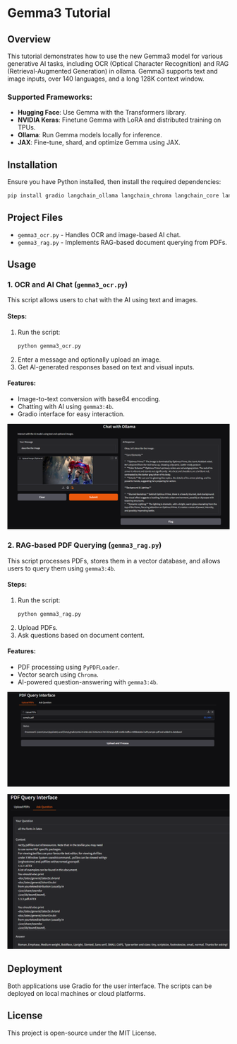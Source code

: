 # Gemma3 Tutorial

## Overview
This tutorial demonstrates how to use the new Gemma3 model for various generative AI tasks, including OCR (Optical Character Recognition) and RAG (Retrieval-Augmented Generation) in ollama. Gemma3 supports text and image inputs, over 140 languages, and a long 128K context window. 

### Supported Frameworks:
- **Hugging Face**: Use Gemma with the Transformers library.
- **NVIDIA Keras**: Finetune Gemma with LoRA and distributed training on TPUs.
- **Ollama**: Run Gemma models locally for inference.
- **JAX**: Fine-tune, shard, and optimize Gemma using JAX.

## Installation
Ensure you have Python installed, then install the required dependencies:
```bash
pip install gradio langchain_ollama langchain_chroma langchain_core langchain_community langchain_text_splitters pillow
```

## Project Files
- `gemma3_ocr.py` - Handles OCR and image-based AI chat.
- `gemma3_rag.py` - Implements RAG-based document querying from PDFs.

## Usage

### 1. OCR and AI Chat (`gemma3_ocr.py`)
This script allows users to chat with the AI using text and images.

#### Steps:
1. Run the script:
   ```bash
   python gemma3_ocr.py
   ```
2. Enter a message and optionally upload an image.
3. Get AI-generated responses based on text and visual inputs.

#### Features:
- Image-to-text conversion with base64 encoding.
- Chatting with AI using `gemma3:4b`.
- Gradio interface for easy interaction.

![Gemma OCR Interface](images/ocr.png)

### 2. RAG-based PDF Querying (`gemma3_rag.py`)
This script processes PDFs, stores them in a vector database, and allows users to query them using `gemma3:4b`.

#### Steps:
1. Run the script:
   ```bash
   python gemma3_rag.py
   ```
2. Upload PDFs.
3. Ask questions based on document content.

#### Features:
- PDF processing using `PyPDFLoader`.
- Vector search using `Chroma`.
- AI-powered question-answering with `gemma3:4b`.

![PDF to Knowledge Base Interface](images/pdf_to_kb.png)

![Ask RAG Bot Based on PDF](images/rag.png)

## Deployment
Both applications use Gradio for the user interface. The scripts can be deployed on local machines or cloud platforms.

## License
This project is open-source under the MIT License.